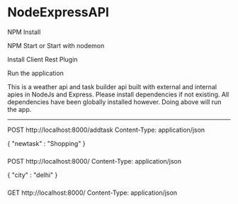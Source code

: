 # NodeExpressAPI
NPM Install

NPM Start
or 
Start with nodemon

Install Client Rest Plugin

Run the application

This is a weather api and task builder api built with external and internal apies in NodeJs and Express. 
Please install dependencies if not existing. All dependencies have been globally installed however. Doing above will run the app.

-----------------------------------------------------------------------------

POST http://localhost:8000/addtask
Content-Type: application/json

{
 "newtask" : "Shopping"
}

###

POST http://localhost:8000/
Content-Type: application/json

{
 "city" : "delhi"
}


###
GET http://localhost:8000/
Content-Type: application/json
